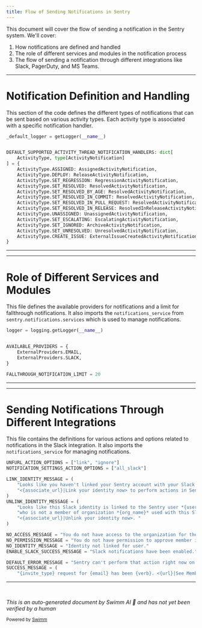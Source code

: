```yaml
---
title: Flow of Sending Notifications in Sentry
---
```

This document will cover the flow of sending a notification in the Sentry system. We'll cover:

1. How notifications are defined and handled
2. The role of different services and modules in the notification process
3. The flow of sending a notification through different integrations like Slack, PagerDuty, and MS Teams.

<SwmSnippet path="/src/sentry/integrations/slack/service.py" line="57">

---

# Notification Definition and Handling

This section of the code defines the different types of notifications that can be sent based on various activity types. Each activity type is associated with a specific notification handler.

```python
_default_logger = getLogger(__name__)


DEFAULT_SUPPORTED_ACTIVITY_THREAD_NOTIFICATION_HANDLERS: dict[
    ActivityType, type[ActivityNotification]
] = {
    ActivityType.ASSIGNED: AssignedActivityNotification,
    ActivityType.DEPLOY: ReleaseActivityNotification,
    ActivityType.SET_REGRESSION: RegressionActivityNotification,
    ActivityType.SET_RESOLVED: ResolvedActivityNotification,
    ActivityType.SET_RESOLVED_BY_AGE: ResolvedActivityNotification,
    ActivityType.SET_RESOLVED_IN_COMMIT: ResolvedActivityNotification,
    ActivityType.SET_RESOLVED_IN_PULL_REQUEST: ResolvedActivityNotification,
    ActivityType.SET_RESOLVED_IN_RELEASE: ResolvedInReleaseActivityNotification,
    ActivityType.UNASSIGNED: UnassignedActivityNotification,
    ActivityType.SET_ESCALATING: EscalatingActivityNotification,
    ActivityType.SET_IGNORED: ArchiveActivityNotification,
    ActivityType.SET_UNRESOLVED: UnresolvedActivityNotification,
    ActivityType.CREATE_ISSUE: ExternalIssueCreatedActivityNotification,
}
```

---

</SwmSnippet>

<SwmSnippet path="/src/sentry/notifications/utils/participants.py" line="45">

---

# Role of Different Services and Modules

This file defines the available providers for notifications and a limit for fallthrough notifications. It also imports the `notifications_service` from `sentry.notifications.services` which is used to manage notifications.

```python
logger = logging.getLogger(__name__)


AVAILABLE_PROVIDERS = {
    ExternalProviders.EMAIL,
    ExternalProviders.SLACK,
}

FALLTHROUGH_NOTIFICATION_LIMIT = 20
```

---

</SwmSnippet>

<SwmSnippet path="/src/sentry/integrations/slack/webhooks/action.py" line="51">

---

# Sending Notifications Through Different Integrations

This file contains the definitions for various actions and options related to notifications in the Slack integration. It also imports the `notifications_service` for managing notifications.

```python
UNFURL_ACTION_OPTIONS = ["link", "ignore"]
NOTIFICATION_SETTINGS_ACTION_OPTIONS = ["all_slack"]

LINK_IDENTITY_MESSAGE = (
    "Looks like you haven't linked your Sentry account with your Slack identity yet! "
    "<{associate_url}|Link your identity now> to perform actions in Sentry through Slack. "
)
UNLINK_IDENTITY_MESSAGE = (
    "Looks like this Slack identity is linked to the Sentry user *{user_email}* "
    "who is not a member of organization *{org_name}* used with this Slack integration. "
    "<{associate_url}|Unlink your identity now>. "
)

NO_ACCESS_MESSAGE = "You do not have access to the organization for the invitation."
NO_PERMISSION_MESSAGE = "You do not have permission to approve member invitations."
NO_IDENTITY_MESSAGE = "Identity not linked for user."
ENABLE_SLACK_SUCCESS_MESSAGE = "Slack notifications have been enabled."

DEFAULT_ERROR_MESSAGE = "Sentry can't perform that action right now on your behalf!"
SUCCESS_MESSAGE = (
    "{invite_type} request for {email} has been {verb}. <{url}|See Members and Requests>."
```

---

</SwmSnippet>

&nbsp;

*This is an auto-generated document by Swimm AI 🌊 and has not yet been verified by a human*

<SwmMeta version="3.0.0" repo-id="Z2l0aHViJTNBJTNBc2VudHJ5LWRlbW8lM0ElM0FTd2ltbS1EZW1v" repo-name="sentry-demo" doc-type="follow-up"><sup>Powered by [Swimm](/)</sup></SwmMeta>
